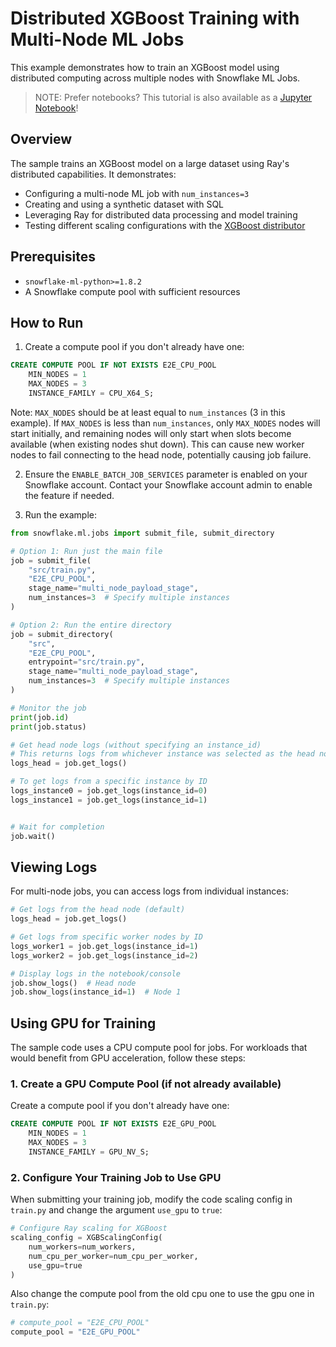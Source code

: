 # Distributed XGBoost Training with Multi-Node ML Jobs

This example demonstrates how to train an XGBoost model using distributed computing across multiple nodes with Snowflake ML Jobs.

> NOTE: Prefer notebooks? This tutorial is also available as a [Jupyter Notebook](../distributed_xgb_classifier_nb/multi_node_xgb.ipynb)!

## Overview

The sample trains an XGBoost model on a large dataset using Ray's distributed capabilities. It demonstrates:

- Configuring a multi-node ML job with `num_instances=3`
- Creating and using a synthetic dataset with SQL
- Leveraging Ray for distributed data processing and model training
- Testing different scaling configurations with the [XGBoost distributor](https://docs.snowflake.com/en/developer-guide/snowflake-ml/container-runtime-ml#xgboost)

## Prerequisites

- `snowflake-ml-python>=1.8.2`
- A Snowflake compute pool with sufficient resources

## How to Run

1. Create a compute pool if you don't already have one:

```sql
CREATE COMPUTE POOL IF NOT EXISTS E2E_CPU_POOL
    MIN_NODES = 1
    MAX_NODES = 3
    INSTANCE_FAMILY = CPU_X64_S;
```

Note: `MAX_NODES` should be at least equal to `num_instances` (3 in this example).
If `MAX_NODES` is less than `num_instances`, only `MAX_NODES` nodes will start initially, 
and remaining nodes will only start when slots become available (when existing
nodes shut down). This can cause new worker nodes to fail connecting to the 
head node, potentially causing job failure.

2. Ensure the `ENABLE_BATCH_JOB_SERVICES` parameter is enabled on your Snowflake account.
Contact your Snowflake account admin to enable the feature if needed.

3. Run the example:

```python
from snowflake.ml.jobs import submit_file, submit_directory

# Option 1: Run just the main file
job = submit_file(
    "src/train.py",
    "E2E_CPU_POOL",
    stage_name="multi_node_payload_stage",
    num_instances=3  # Specify multiple instances
)

# Option 2: Run the entire directory
job = submit_directory(
    "src",
    "E2E_CPU_POOL",
    entrypoint="src/train.py",
    stage_name="multi_node_payload_stage",
    num_instances=3  # Specify multiple instances
)

# Monitor the job
print(job.id)
print(job.status)

# Get head node logs (without specifying an instance_id)
# This returns logs from whichever instance was selected as the head node
logs_head = job.get_logs()

# To get logs from a specific instance by ID
logs_instance0 = job.get_logs(instance_id=0)
logs_instance1 = job.get_logs(instance_id=1)


# Wait for completion
job.wait()
```

## Viewing Logs

For multi-node jobs, you can access logs from individual instances:

```python
# Get logs from the head node (default)
logs_head = job.get_logs()

# Get logs from specific worker nodes by ID
logs_worker1 = job.get_logs(instance_id=1)
logs_worker2 = job.get_logs(instance_id=2)

# Display logs in the notebook/console
job.show_logs()  # Head node
job.show_logs(instance_id=1)  # Node 1
```

## Using GPU for Training

The sample code uses a CPU compute pool for jobs. For workloads that would benefit from GPU acceleration, follow these steps:

### 1. Create a GPU Compute Pool (if not already available)

Create a compute pool if you don't already have one:

```sql
CREATE COMPUTE POOL IF NOT EXISTS E2E_GPU_POOL
    MIN_NODES = 1
    MAX_NODES = 3
    INSTANCE_FAMILY = GPU_NV_S;
```

### 2. Configure Your Training Job to Use GPU

When submitting your training job, modify the code scaling config in `train.py` and change the argument `use_gpu` to `true`:

```python
# Configure Ray scaling for XGBoost
scaling_config = XGBScalingConfig(
    num_workers=num_workers, 
    num_cpu_per_worker=num_cpu_per_worker,
    use_gpu=true
)
```

Also change the compute pool from the old cpu one to use the gpu one in `train.py`:

```python
# compute_pool = "E2E_CPU_POOL"
compute_pool = "E2E_GPU_POOL"
```